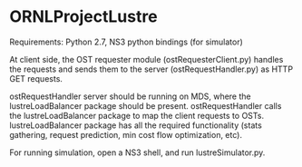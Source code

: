 # ORNLProjectLustre
Requirements: Python 2.7, NS3 python bindings (for simulator)

At client side, the OST requester module (ostRequesterClient.py) handles the requests 
and sends them to the server (ostRequestHandler.py) as HTTP GET requests.

ostRequestHandler server should be running on MDS, where the lustreLoadBalancer package should be present.
ostRequestHandler calls the lustreLoadBalancer package to map the client requests to OSTs.
lustreLoadBalancer package has all the required functionality (stats gathering, request prediction, min cost flow optimization, etc).

For running simulation, open a NS3 shell, and run lustreSimulator.py.
